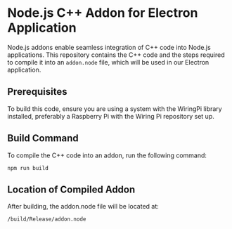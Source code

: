 # Node.js C++ Addon for Electron Application

Node.js addons enable seamless integration of C++ code into Node.js applications. This repository contains the C++ code and the steps required to compile it into an `addon.node` file, which will be used in our Electron application.

## Prerequisites

To build this code, ensure you are using a system with the WiringPi library installed, preferably a Raspberry Pi with the Wiring Pi repository set up.


## Build Command

To compile the C++ code into an addon, run the following command:

```
npm run build
```

## Location of Compiled Addon
After building, the addon.node file will be located at:
```bash
/build/Release/addon.node
```

